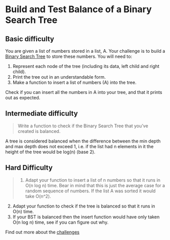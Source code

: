 # Build and Test Balance of a Binary Search Tree

## Basic difficulty

You are given a list of numbers stored in a list, A. Your challenge is to build a [Binary Search Tree](https://en.wikipedia.org/wiki/Binary_search_tree) to store these numbers. You will need to:

1. Represent each node of the tree (including its data, left child and right child).
2. Print the tree out in an understandable form.
3. Make a function to insert a list of numbers (A) into the tree.

Check if you can insert all the numbers in A into your tree, and that it prints out as expected.

## Intermediate difficulty

> Write a function to check if the Binary Search Tree that you’ve created is balanced.
> 
A tree is considered balanced when the difference between the min depth and max depth does not exceed 1, i.e. if the list had n elements in it the height of the tree would be log(n) (base 2).

## Hard Difficulty

> 1. Adapt your function to insert a list of n numbers so that it runs in O(n log n) time. Bear in mind that this is just the average case for a random sequence of numbers. If the list A was sorted it would take O(n^2).
2. Adapt your function to check if the tree is balanced so that it runs in O(n) time.
3. If your BST is balanced then the insert function would have only taken O(n log n) time, see if you can figure out why.

Find out more about the [challenges](https://discuss.codecademy.com/t/essential-information-on-code-challenges/83909#hard)
